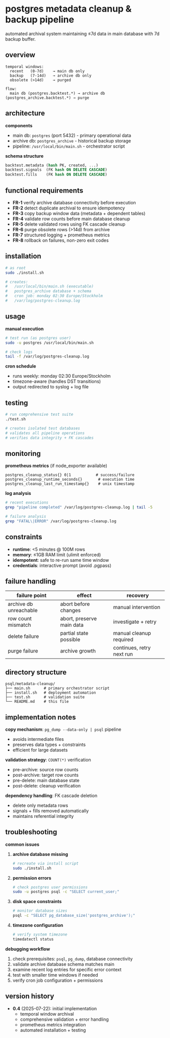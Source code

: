 # postgres metadata cleanup & backup pipeline

automated archival system maintaining ≤7d data in main database with 7d backup buffer.

## overview

```
temporal windows:
  recent   (0-7d)    → main db only
  backup   (7-14d)   → archive db only  
  obsolete (>14d)    → purged

flow:
  main db (postgres.backtest.*) → archive db (postgres_archive.backtest.*) → purge
```

## architecture

**components**
- main db: `postgres` (port 5432) - primary operational data
- archive db: `postgres_archive` - historical backup storage
- pipeline: `/usr/local/bin/main.sh` - orchestrator script

**schema structure**
```sql
backtest.metadata (hash PK, created, ...)
backtest.signals  (FK hash ON DELETE CASCADE)
backtest.fills    (FK hash ON DELETE CASCADE)
```

## functional requirements

- **FR-1** verify archive database connectivity before execution
- **FR-2** detect duplicate archival to ensure idempotency  
- **FR-3** copy backup window data (metadata + dependent tables)
- **FR-4** validate row counts before main database cleanup
- **FR-5** delete validated rows using FK cascade cleanup
- **FR-6** purge obsolete rows (>14d) from archive
- **FR-7** structured logging + prometheus metrics
- **FR-8** rollback on failures, non-zero exit codes

## installation

```bash
# as root
sudo ./install.sh

# creates:
#   /usr/local/bin/main.sh (executable)
#   postgres_archive database + schema
#   cron job: monday 02:30 Europe/Stockholm
#   /var/log/postgres-cleanup.log
```

## usage

**manual execution**
```bash
# test run (as postgres user)
sudo -u postgres /usr/local/bin/main.sh

# check logs
tail -f /var/log/postgres-cleanup.log
```

**cron schedule**
- runs weekly: monday 02:30 Europe/Stockholm
- timezone-aware (handles DST transitions)
- output redirected to syslog + log file

## testing

```bash
# run comprehensive test suite
./test.sh

# creates isolated test databases
# validates all pipeline operations
# verifies data integrity + FK cascades
```

## monitoring

**prometheus metrics** (if node_exporter available)
```
postgres_cleanup_status{} 0|1           # success/failure
postgres_cleanup_runtime_seconds{}       # execution time
postgres_cleanup_last_run_timestamp{}    # unix timestamp
```

**log analysis**
```bash
# recent executions
grep "pipeline completed" /var/log/postgres-cleanup.log | tail -5

# failure analysis  
grep "FATAL\|ERROR" /var/log/postgres-cleanup.log
```

## constraints

- **runtime**: <5 minutes @ 100M rows
- **memory**: ≤1GB RAM limit (ulimit enforced)
- **idempotent**: safe to re-run same time window
- **credentials**: interactive prompt (avoid .pgpass)

## failure handling

| failure point | effect | recovery |
|---------------|---------|----------|
| archive db unreachable | abort before changes | manual intervention |
| row count mismatch | abort, preserve main data | investigate + retry |
| delete failure | partial state possible | manual cleanup required |
| purge failure | archive growth | continues, retry next run |

## directory structure

```
psql/metadata-cleanup/
├── main.sh      # primary orchestrator script
├── install.sh   # deployment automation  
├── test.sh      # validation suite
└── README.md    # this file
```

## implementation notes

**copy mechanism**: `pg_dump --data-only | psql` pipeline
- avoids intermediate files
- preserves data types + constraints
- efficient for large datasets

**validation strategy**: `COUNT(*)` verification
- pre-archive: source row counts
- post-archive: target row counts  
- pre-delete: main database state
- post-delete: cleanup verification

**dependency handling**: FK cascade deletion
- delete only metadata rows
- signals + fills removed automatically
- maintains referential integrity

## troubleshooting

**common issues**

1. **archive database missing**
   ```bash
   # recreate via install script
   sudo ./install.sh
   ```

2. **permission errors**
   ```bash
   # check postgres user permissions
   sudo -u postgres psql -c "SELECT current_user;"
   ```

3. **disk space constraints**
   ```bash
   # monitor database sizes
   psql -c "SELECT pg_database_size('postgres_archive');"
   ```

4. **timezone configuration**
   ```bash
   # verify system timezone
   timedatectl status
   ```

**debugging workflow**
1. check prerequisites: `psql`, `pg_dump`, database connectivity
2. validate archive database schema matches main
3. examine recent log entries for specific error context
4. test with smaller time windows if needed
5. verify cron job configuration + permissions

## version history

- **0.4** (2025-07-22): initial implementation
  - temporal window archival
  - comprehensive validation + error handling
  - prometheus metrics integration
  - automated installation + testing